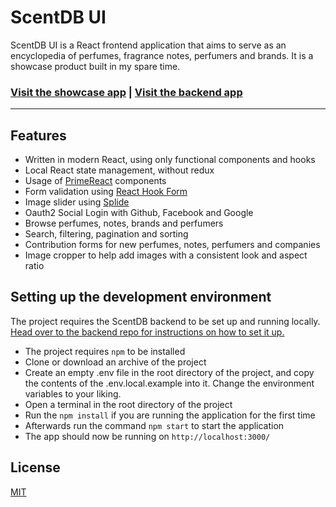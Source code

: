 # ScentDB UI
ScentDB UI is a React frontend application that aims to serve as an encyclopedia of perfumes, fragrance notes, perfumers and brands. It is a showcase product built in my spare time.

<h3>
  <a href="https://remus-selea.github.io/scentdb-ui/#/">Visit the showcase app</a> |
  <a href="https://github.com/remus-selea/scentdb">Visit the backend app</a>
</h3>

-------

## Features
- Written in modern React, using only functional components and hooks
- Local React state management, without redux
- Usage of [PrimeReact](https://github.com/primefaces/primereact) components
- Form validation using [React Hook Form](https://github.com/react-hook-form/react-hook-form)
- Image slider using [Splide](https://github.com/Splidejs/splide)
- Oauth2 Social Login with Github, Facebook and Google
- Browse perfumes, notes, brands and perfumers
- Search, filtering, pagination and sorting
- Contribution forms for new perfumes, notes, perfumers and companies
- Image cropper to help add images with a consistent look and aspect ratio

## Setting up the development environment
The project requires the ScentDB backend to be set up and running locally.  
[Head over to the backend repo for instructions on how to set it up.](https://github.com/remus-selea/scentdb)
- The project requires `npm` to be installed
- Clone or download an archive of the project
- Create an empty .env file in the root directory of the project, and copy the contents of the .env.local.example into it. Change the environment variables to your liking.
- Open a terminal in the root directory of the project
- Run the `npm install` if you are running the application for the first time
- Afterwards run the command `npm start` to start the application
- The app should now be running on `http://localhost:3000/`

## License
[MIT](https://choosealicense.com/licenses/mit/)
